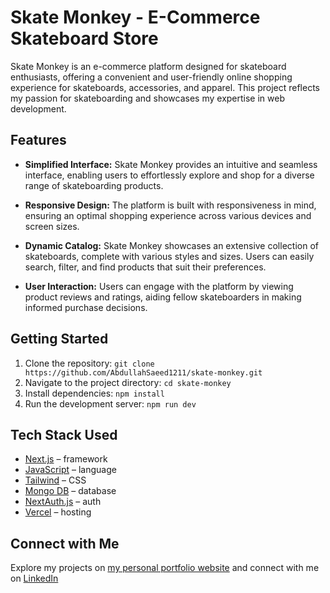 # Skate Monkey - E-Commerce Skateboard Store

Skate Monkey is an e-commerce platform designed for skateboard enthusiasts, offering a convenient and user-friendly online shopping experience for skateboards, accessories, and apparel. This project reflects my passion for skateboarding and showcases my expertise in web development.

## Features

- **Simplified Interface:** Skate Monkey provides an intuitive and seamless interface, enabling users to effortlessly explore and shop for a diverse range of skateboarding products.

- **Responsive Design:** The platform is built with responsiveness in mind, ensuring an optimal shopping experience across various devices and screen sizes.

- **Dynamic Catalog:** Skate Monkey showcases an extensive collection of skateboards, complete with various styles and sizes. Users can easily search, filter, and find products that suit their preferences.

- **User Interaction:** Users can engage with the platform by viewing product reviews and ratings, aiding fellow skateboarders in making informed purchase decisions.

## Getting Started

1. Clone the repository: `git clone https://github.com/AbdullahSaeed1211/skate-monkey.git`
2. Navigate to the project directory: `cd skate-monkey`
3. Install dependencies: `npm install`
4. Run the development server: `npm run dev`

## Tech Stack Used

- [Next.js](https://nextjs.org/) – framework
- [JavaScript](https://developer.mozilla.org/en-US/docs/Web/JavaScript) – language
- [Tailwind](https://tailwindcss.com/) – CSS
- [Mongo DB](https://www.mongodb.com/) – database
- [NextAuth.js](https://next-auth.js.org/) – auth
- [Vercel](https://vercel.com/) – hosting

## Connect with Me

Explore my projects on [my personal portfolio website](https://portfolio-eight-zeta-54.vercel.app) and connect with me on [LinkedIn](https://linkedin.com/in/abdullah-saeed1211) 

